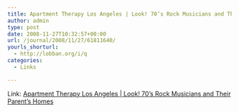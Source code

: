 ```yaml
---
title: Apartment Therapy Los Angeles | Look! 70’s Rock Musicians and Their Parent’s Homes
author: admin
type: post
date: 2008-11-27T10:32:57+00:00
url: /journal/2008/11/27/61811640/
yourls_shorturl:
  - http://lobban.org/i/q
categories:
  - Links

---
```

Link: [Apartment Therapy Los Angeles | Look! 70&#8217;s Rock Musicians and Their Parent&#8217;s Homes][1]

 [1]: http://www.apartmenttherapy.com/la/look/look-70s-rock-musicians-and-their-parents-homes-070419
